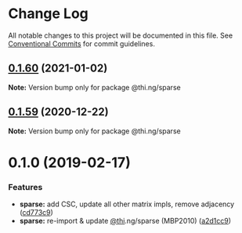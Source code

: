 # Change Log

All notable changes to this project will be documented in this file.
See [Conventional Commits](https://conventionalcommits.org) for commit guidelines.

## [0.1.60](https://github.com/thi-ng/umbrella/compare/@thi.ng/sparse@0.1.59...@thi.ng/sparse@0.1.60) (2021-01-02)

**Note:** Version bump only for package @thi.ng/sparse





## [0.1.59](https://github.com/thi-ng/umbrella/compare/@thi.ng/sparse@0.1.58...@thi.ng/sparse@0.1.59) (2020-12-22)

**Note:** Version bump only for package @thi.ng/sparse





# 0.1.0 (2019-02-17)

### Features

* **sparse:** add CSC, update all other matrix impls, remove adjacency ([cd773c9](https://github.com/thi-ng/umbrella/commit/cd773c9))
* **sparse:** re-import & update [@thi](https://github.com/thi).ng/sparse (MBP2010) ([a2d1cc9](https://github.com/thi-ng/umbrella/commit/a2d1cc9))
